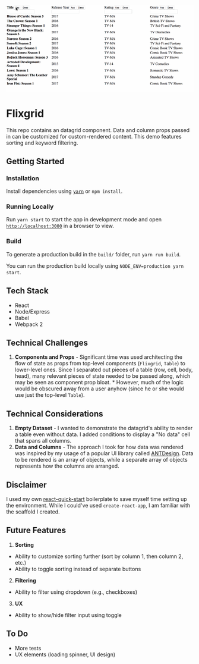 ![Flixgrid Demo](flixgrid.gif "Flixgrid Demo")

# Flixgrid

This repo contains an datagrid component. Data and column props passed in can be customized for custom-rendered content. This demo features sorting and keyword filtering.

## Getting Started

### Installation

Install dependencies using [`yarn`](https://yarnpkg.com/en/) or `npm install`.

### Running Locally

Run `yarn start` to start the app in development mode and open [`http://localhost:3000`](`http://localhost:3000`) in a browser to view.

### Build

To generate a production build in the `build/` folder, run `yarn run build`.

You can run the production build locally using `NODE_ENV=production yarn start`.

## Tech Stack

* React
* Node/Express
* Babel
* Webpack 2

## Technical Challenges

  1. **Components and Props** - Significant time was used architecting the flow of state as props from top-level components (`Flixgrid`, `Table`) to lower-level ones. Since I separated out pieces of a table (row, cell, body, head), many relevant pieces of state needed to be passed along, which may be seen as component prop bloat.
    * However, much of the logic would be obscured away from a user anyhow (since he or she would use just the top-level `Table`).

## Technical Considerations

1. **Empty Dataset** - I wanted to demonstrate the datagrid's ability to render a table even without data. I added conditions to display a "No data" cell that spans all columns.
2. **Data and Columns** - The approach I took for how data was rendered was inspired by my usage of a popular UI library called [ANTDesign](https://ant.design/docs/react/introduce). Data to be rendered is an array of objects, while a separate array of objects represents how the columns are arranged.

## Disclaimer

I used my own [react-quick-start](https://github.com/atsao/react-quick-start) boilerplate to save myself time setting up the environment. While I could've used `create-react-app`, I am familiar with the scaffold I created.

## Future Features

1. **Sorting**
  * Ability to customize sorting further (sort by column 1, then column 2, etc.)
  * Ability to toggle sorting instead of separate buttons
2. **Filtering**
  * Ability to filter using dropdown (e.g., checkboxes)
3. **UX**
  * Ability to show/hide filter input using toggle

## To Do

* More tests
* UX elements (loading spinner, UI design)
